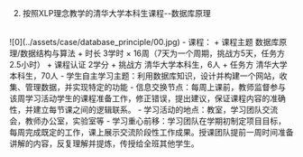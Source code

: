  2. 按照XLP理念教学的清华大学本科生课程--数据库原理
 <br>
![0](../assets/case/database_principle/00.jpg)
    - 课程：
        + 课程主题	数据库原理/数据结构与算法
        + 时长	3学时 × 16周（7天为一个周期，挑战方5天，任务方2.5小时）
        + 课程认证	2学分
        + 挑战方	清华大学本科生，6人
        + 任务方	清华大学本科生，70人
    - 学生自主学习主题：利用数据库知识，设计并构建一个网站，收集、管理数据，并实现特定的功能
    - 信息交换节点：每周上课前，教师监督参与该周学习活动学生的课程准备工作，修正错误，提出建议，保证课程内容的准确性，并建立每节课之间的逻辑联系。
    - 学习活动的地点：教室，学习团队交流会，教师办公室，实验室等
    - 学习重心前移：学习团队在学期初制定项目目标，每周完成既定的工作，课上展示交流阶段性工作成果。授课团队提前一周时间准备讲解的内容，反复理解并提炼，传授给全班其他学生。
